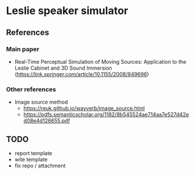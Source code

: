 # Leslie speaker simulator


## References

### Main paper
- Real-Time Perceptual Simulation of Moving Sources: Application to the Leslie Cabinet and 3D Sound Immersion
 (https://link.springer.com/article/10.1155/2008/849696)

### Other references
- Image source method
  - https://reuk.github.io/wayverb/image_source.html
  - https://pdfs.semanticscholar.org/1182/8b545524ae714aa7e527d42ed08e4d126655.pdf


## TODO
- report template
- wite template
- fix repo / attachment